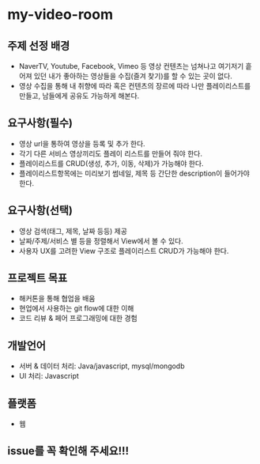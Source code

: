 # my-video-room


## 주제 선정 배경
- NaverTV, Youtube, Facebook, Vimeo 등 영상 컨텐츠는 넘쳐나고 여기저기 흩어져 있던 내가 좋아하는 영상들을 수집(즐겨 찾기)를 할 수 있는 곳이 없다.
- 영상 수집을 통해 내 취향에 따라 혹은 컨텐츠의 장르에 따라 나만 플레이리스트를 만들고, 남들에게 공유도 가능하게 해본다. 

## 요구사항(필수)
- 영상 url을 통하여 영상을 등록 및 추가 한다. 
- 각기 다른 서비스 영상끼리도 플레이 리스트를 만들어 줘야 한다. 
- 플레이리스트를 CRUD(생성, 추가, 이동, 삭제)가 가능해야 한다. 
- 플레이리스트항목에는 미리보기 썸네일, 제목 등 간단한 description이 들어가야 한다. 

## 요구사항(선택)
- 영상 검색(태그, 제목, 날짜 등등) 제공
- 날짜/주제/서비스 별 등을 정렬해서 View에서 볼 수 있다.
- 사용자 UX를 고려한 View 구조로 플레이리스트 CRUD가 가능해야 한다. 

## 프로젝트 목표  
- 해커톤을 통해 협업을 배움
- 현업에서 사용하는 git flow에 대한 이해
- 코드 리뷰 & 페어 프로그래밍에 대한 경험

## 개발언어
- 서버 & 데이터 처리:  Java/javascript, mysql/mongodb
- UI 처리: Javascript

## 플랫폼
- 웹

## issue를 꼭 확인해 주세요!!!
